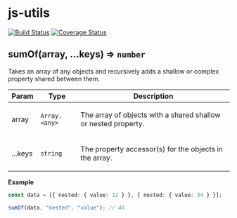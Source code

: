 
# js-utils
[![Build Status](https://travis-ci.com/publicstrategies/js-utils.svg?branch=master)](https://travis-ci.com/publicstrategies/js-utils)
[![Coverage Status](https://coveralls.io/repos/github/publicstrategies/js-utils/badge.svg?branch=master)](https://coveralls.io/github/publicstrategies/js-utils?branch=master)

<a name="sumOf"></a>

## sumOf(array, ...keys) ⇒ <code>number</code>
<p>Takes an array of any objects and recursively adds a shallow or complex
property shared between them.</p>


| Param | Type | Description |
| --- | --- | --- |
| array | <code>Array.&lt;any&gt;</code> | <p>The array of objects with a shared shallow or nested property.</p> |
| ...keys | <code>string</code> | <p>The property accessor(s) for the objects in the array.</p> |

**Example**  
```ts
const data = [{ nested: { value: 12 } }, { nested: { value: 34 } }];

sumOf(data, "nested", "value"); // 46
```
